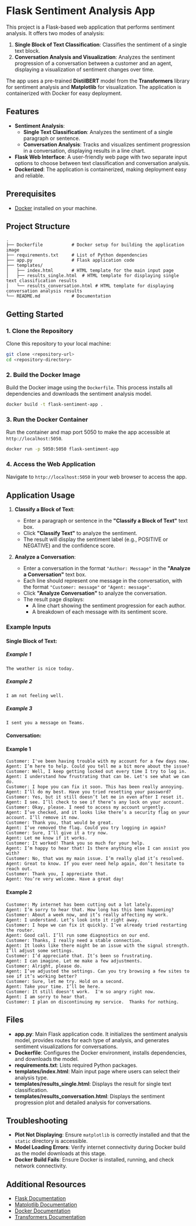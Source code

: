 # Flask Sentiment Analysis App

This project is a Flask-based web application that performs sentiment analysis. It offers two modes of analysis:

1. **Single Block of Text Classification**: Classifies the sentiment of a single text block.
2. **Conversation Analysis and Visualization**: Analyzes the sentiment progression of a conversation between a customer and an agent, displaying a visualization of sentiment changes over time.

The app uses a pre-trained **DistilBERT** model from the **Transformers** library for sentiment analysis and **Matplotlib** for visualization. The application is containerized with Docker for easy deployment.

## Features

- **Sentiment Analysis**:
  - **Single Text Classification**: Analyzes the sentiment of a single paragraph or sentence.
  - **Conversation Analysis**: Tracks and visualizes sentiment progression in a conversation, displaying results in a line chart.
- **Flask Web Interface**: A user-friendly web page with two separate input options to choose between text classification and conversation analysis.
- **Dockerized**: The application is containerized, making deployment easy and reliable.

## Prerequisites

- [Docker](https://docs.docker.com/get-docker/) installed on your machine.

## Project Structure

```plaintext
.
├── Dockerfile           # Docker setup for building the application image
├── requirements.txt     # List of Python dependencies
├── app.py               # Flask application code
├── templates/
│   ├── index.html       # HTML template for the main input page
│   ├── results_single.html  # HTML template for displaying single text classification results
│   └── results_conversation.html # HTML template for displaying conversation analysis results
└── README.md            # Documentation
```

## Getting Started

### 1. Clone the Repository

Clone this repository to your local machine:

```bash
git clone <repository-url>
cd <repository-directory>
```

### 2. Build the Docker Image

Build the Docker image using the `Dockerfile`. This process installs all dependencies and downloads the sentiment analysis model.

```bash
docker build -t flask-sentiment-app .
```

### 3. Run the Docker Container

Run the container and map port 5050 to make the app accessible at `http://localhost:5050`.

```bash
docker run -p 5050:5050 flask-sentiment-app
```

### 4. Access the Web Application

Navigate to `http://localhost:5050` in your web browser to access the app.

## Application Usage

1. **Classify a Block of Text**:

   - Enter a paragraph or sentence in the **"Classify a Block of Text"** text box.
   - Click **"Classify Text"** to analyze the sentiment.
   - The result will display the sentiment label (e.g., POSITIVE or NEGATIVE) and the confidence score.

2. **Analyze a Conversation**:
   - Enter a conversation in the format `"Author: Message"` in the **"Analyze a Conversation"** text box.
   - Each line should represent one message in the conversation, with the format `"Customer: message"` or `"Agent: message"`.
   - Click **"Analyze Conversation"** to analyze the conversation.
   - The result page displays:
     - A line chart showing the sentiment progression for each author.
     - A breakdown of each message with its sentiment score.

### Example Inputs

#### **Single Block of Text**:

##### Example 1

```
The weather is nice today.
```

##### Example 2

```
I am not feeling well.
```

##### Example 3

```
I sent you a message on Teams.
```

#### **Conversation**:

#### Example 1

```
Customer: I've been having trouble with my account for a few days now.
Agent: I’m here to help. Could you tell me a bit more about the issue?
Customer: Well, I keep getting locked out every time I try to log in.
Agent: I understand how frustrating that can be. Let's see what we can do.
Customer: I hope you can fix it soon. This has been really annoying.
Agent: I’ll do my best. Have you tried resetting your password?
Customer: Yes, but it still doesn’t let me in even after I reset it.
Agent: I see. I’ll check to see if there’s any lock on your account.
Customer: Okay, please. I need to access my account urgently.
Agent: I’ve checked, and it looks like there’s a security flag on your account. I’ll remove it now.
Customer: Thank you, that would be great.
Agent: I’ve removed the flag. Could you try logging in again?
Customer: Sure, I’ll give it a try now.
Agent: Let me know if it works.
Customer: It worked! Thank you so much for your help.
Agent: I’m happy to hear that! Is there anything else I can assist you with?
Customer: No, that was my main issue. I’m really glad it’s resolved.
Agent: Great to know. If you ever need help again, don’t hesitate to reach out.
Customer: Thank you, I appreciate that.
Agent: You’re very welcome. Have a great day!
```

#### Example 2

```
Customer: My internet has been cutting out a lot lately.
Agent: I’m sorry to hear that. How long has this been happening?
Customer: About a week now, and it’s really affecting my work.
Agent: I understand. Let’s look into it right away.
Customer: I hope we can fix it quickly. I’ve already tried restarting the router.
Agent: Good call. I’ll run some diagnostics on our end.
Customer: Thanks, I really need a stable connection.
Agent: It looks like there might be an issue with the signal strength. I’ll adjust some settings.
Customer: I’d appreciate that. It’s been so frustrating.
Agent: I can imagine. Let me make a few adjustments.
Customer: Alright, please do.
Agent: I’ve adjusted the settings. Can you try browsing a few sites to see if it’s working better?
Customer: Sure, let me try. Hold on a second.
Agent: Take your time. I’ll be here.
Customer: It still doesn't work.  I'm so angry right now.
Agent: I am sorry to hear that.
Customer: I plan on discontinuing my service.  Thanks for nothing.
```

## Files

- **app.py**: Main Flask application code. It initializes the sentiment analysis model, provides routes for each type of analysis, and generates sentiment visualizations for conversations.
- **Dockerfile**: Configures the Docker environment, installs dependencies, and downloads the model.
- **requirements.txt**: Lists required Python packages.
- **templates/index.html**: Main input page where users can select their analysis type.
- **templates/results_single.html**: Displays the result for single text classification.
- **templates/results_conversation.html**: Displays the sentiment progression plot and detailed analysis for conversations.

## Troubleshooting

- **Plot Not Displaying**: Ensure `matplotlib` is correctly installed and that the `static` directory is accessible.
- **Model Loading Errors**: Verify internet connectivity during Docker build as the model downloads at this stage.
- **Docker Build Fails**: Ensure Docker is installed, running, and check network connectivity.

## Additional Resources

- [Flask Documentation](https://flask.palletsprojects.com/)
- [Matplotlib Documentation](https://matplotlib.org/stable/contents.html)
- [Docker Documentation](https://docs.docker.com/)
- [Transformers Documentation](https://github.com/huggingface/transformers)
